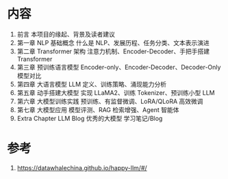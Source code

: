 # 内容
1. 前言	本项目的缘起、背景及读者建议	
2. 第一章 NLP 基础概念	什么是 NLP、发展历程、任务分类、文本表示演进	
3. 第二章 Transformer 架构	注意力机制、Encoder-Decoder、手把手搭建 Transformer	
4. 第三章 预训练语言模型	Encoder-only、Encoder-Decoder、Decoder-Only 模型对比	
5. 第四章 大语言模型	LLM 定义、训练策略、涌现能力分析	
6. 第五章 动手搭建大模型	实现 LLaMA2、训练 Tokenizer、预训练小型 LLM	
7. 第六章 大模型训练实践	预训练、有监督微调、LoRA/QLoRA 高效微调	
8. 第七章 大模型应用	模型评测、RAG 检索增强、Agent 智能体	
9. Extra Chapter LLM Blog	优秀的大模型 学习笔记/Blog 

# 参考
1. https://datawhalechina.github.io/happy-llm/#/